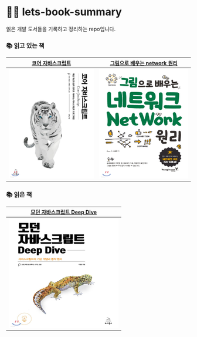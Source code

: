 # 🙌🏻 lets-book-summary

읽은 개발 도서들을 기록하고 정리하는 repo입니다.

### 📚 읽고 있는 책

|  [코어 자바스크립트](https://github.com/leedawnn/lets-book-summary/tree/main/core-javascript)  | [그림으로 배우는 network 원리](https://github.com/leedawnn/lets-book-summary/tree/main/network-with-pictures)                              
| :-------------------------------------------------------------------------------------------------------------------------------: | :---------------------------------------------------------------------------------------------------------------------------------------------------------------------: |
| <a href="https://github.com/leedawnn/lets-book-summary/tree/main/core-javascript"><img src="images/core-js.jpeg" width="300px" height="300px"/></a> | <a href="https://github.com/leedawnn/lets-book-summary/tree/main/network-with-pictures"><img src="images/network-with-pictures.jpeg" width="300px" height="300px"/></a> 

### 📚 읽은 책

|[모던 자바스크립트 Deep Dive](https://github.com/leedawnn/javascript-deep-dive) | 
| :-----------------------------------------------------------: | 
| <a href="https://github.com/leedawnn/javascript-deep-dive"><img src="images/js-deep-dive.jpeg" width="300px" height="300px"/></a>  | 

